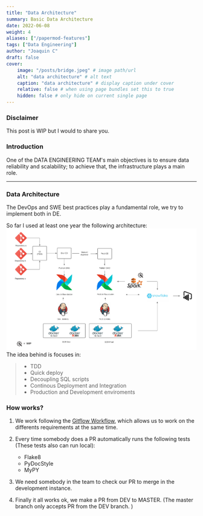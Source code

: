 ```yaml
---
title: "Data Architecture"
summary: Basic Data Architecture
date: 2022-06-08
weight: 4
aliases: ["/papermod-features"]
tags: ["Data Engineering"]
author: "Joaquin C"
draft: false
cover:
    image: "/posts/bridge.jpeg" # image path/url
    alt: "data architecture" # alt text
    caption: "data architecture" # display caption under cover
    relative: false # when using page bundles set this to true
    hidden: false # only hide on current single page
---
```


### Disclaimer
This post is WIP but I would to share you.

### Introduction
One of the DATA ENGINEERING TEAM's main objectives is to ensure data reliability and scalability; to achieve that, the infrastructure plays a main role.

---

### Data Architecture
The DevOps and SWE best practices play a fundamental role, we try to implement both in DE.

So far I used at least one year the following architecture:
![architecture image](/posts/data_architecture.png)
The idea behind is focuses in:

> - TDD
> - Quick deploy
> - Decoupling SQL scripts
> - Continous Deployment and Integration
> - Production and Development enviroments

### How works?
1. We work following the [Gitflow Workflow](https://www.atlassian.com//git/tutorials/comparing-workflows/gitflow-workflow), which allows us to work on the differents requirements at the same time.

2. Every time somebody does a PR automatically runs the following tests (These tests also can run local):
    - Flake8
    - PyDocStyle
    - MyPY

3. We need somebody in the team to check our PR to merge in the development instance.

4. Finally it all works ok, we make a PR from DEV to MASTER. (The master branch only accepts PR from the DEV branch. )